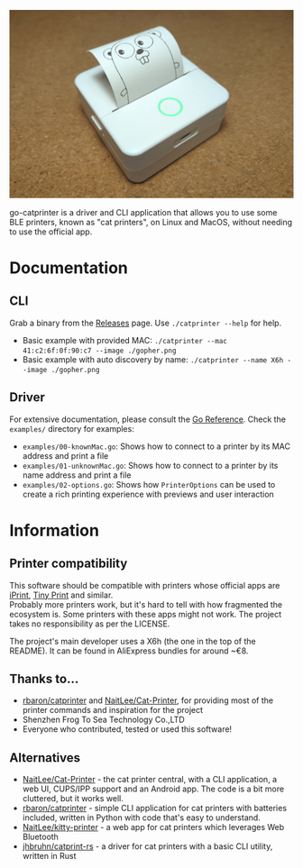 ![A printer which has just printed a Gopher](./demo.jpg)

go-catprinter is a driver and CLI application that allows you to use some BLE printers, known as "cat printers", on Linux and MacOS, without needing to use the official app.

# Documentation

## CLI

Grab a binary from the [Releases](https://git.massivebox.net/massivebox/go-catprinter/releases) page. Use `./catprinter --help` for help.  

- Basic example with provided MAC: `./catprinter --mac 41:c2:6f:0f:90:c7 --image ./gopher.png`  
- Basic example with auto discovery by name: `./catprinter --name X6h --image ./gopher.png` 

## Driver

For extensive documentation, please consult the [Go Reference](https://pkg.go.dev/git.massivebox.net/massivebox/go-catprinter). Check the `examples/` directory for examples:

- `examples/00-knownMac.go`: Shows how to connect to a printer by its MAC address and print a file
- `examples/01-unknownMac.go`: Shows how to connect to a printer by its name address and print a file
- `examples/02-options.go`: Shows how `PrinterOptions` can be used to create a rich printing experience with previews and user interaction

# Information

## Printer compatibility

This software should be compatible with printers whose official apps are [iPrint](https://play.google.com/store/apps/details?id=com.frogtosea.iprint&hl=en_US&gl=US), [Tiny Print](https://play.google.com/store/apps/details?id=com.frogtosea.tinyPrint&hl=en_US&gl=US) and similar.  
Probably more printers work, but it's hard to tell with how fragmented the ecosystem is. Some printers with these apps might not work. The project takes no responsibility as per the LICENSE.

The project's main developer uses a X6h (the one in the top of the README). It can be found in AliExpress bundles for around ~€8.

## Thanks to...

- [rbaron/catprinter](https://github.com/rbaron/catprinter) and [NaitLee/Cat-Printer](https://github.com/NaitLee/Cat-Printer), for providing most of the printer commands and inspiration for the project
- Shenzhen Frog To Sea Technology Co.,LTD
- Everyone who contributed, tested or used this software!

## Alternatives

- [NaitLee/Cat-Printer](https://github.com/NaitLee/Cat-Printer) - the cat printer central, with a CLI application, a web UI, CUPS/IPP support and an Android app. The code is a bit more cluttered, but it works well.
- [rbaron/catprinter](https://github.com/rbaron/catprinter) - simple CLI application for cat printers with batteries included, written in Python with code that's easy to understand.
- [NaitLee/kitty-printer](NaitLee/kitty-printer) - a web app for cat printers which leverages Web Bluetooth
- [jhbruhn/catprint-rs](jhbruhn/catprint-rs) - a driver for cat printers with a basic CLI utility, written in Rust